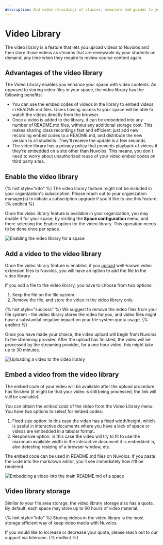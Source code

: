 ```yaml
---
description: Add video recordings of classes, seminars and guides to your space
---
```


# Video Library

The video library is a feature that lets you upload videos to Nuvolos and then store those videos as streams that are reviewable by your students on demand, any time when they require to review course content again.

## Advantages of the video library

The Video Library enables you enhance your space with video contents. As opposed to storing video files in your space, the video library has the following benefits:

* You can use the embed codes of videos in the library to embed videos in README.md files. Users having access to your space will be able to watch the videos directly from the browser.
* Once a video is added to the library, it can be embedded into any number of README.md files, without any additional storage cost. This makes sharing class recordings fast and efficient: just add new recording embed codes to a README.md, and distribute the new version to all students. They'll receive the update is a few seconds.
* The video library has a privacy policy that prevents playback of videos if they're embedded on a site other than Nuvolos. This means, you don't need to worry about unauthorized reuse of your video embed codes on third party sites.

## Enable the video library

{% hint style="info" %}
The video library feature might not be included in your organization's subscription. Please reach out to your organization manager(s) to initiate a subscription upgrade if you'd like to use this feature.&#x20;
{% endhint %}

Once the video library feature is available in your organization, you may enable it for your space, by visiting the **Space configuration** menu, and there selecting the Enable option for the video library. This operation needs to be done once per space.

![Enabling the video library for a space](../.gitbook/assets/enable\_video\_ed.gif)

## Add a video to the video library

Once the video library feature is enabled, if you [upload](work-with-files/) well-known video extension files to Nuvolos, you will have an option to add the file to the video library.

If you add a file to the video library, you have to choose from two options:

1. Keep the file on the file system.
2. Remove the file, and store the video in the video library only.

{% hint style="success" %}
We suggest to remove the video files from your file system - the video library stores the video for you, and video files might have a substantial negative impact on your file system quota usage.
{% endhint %}

Once you have made your choice, the video upload will begin from Nuvolos to the streaming provider. After the upload has finished, the video will be processed by the streaming provider, for a one hour video, this might take up to 30 minutes.

![Uploading a video to the video library](../.gitbook/assets/upload\_video\_ed.gif)

## Embed a video from the video library

The embed code of your video will be available after the upload procedure has finished (it might be that your video is still being processed, the link will still be available).

You can obtain the _embed code_ of the video from the Video Library menu. You have two options to select for embed codes:

1. Fixed size option: In this case the video has a fixed width/height, which is useful in interactive documents where you have a lack of space or videos are embedded in a tabular format.
2. Responsive option: In this case the video will try to fit to use the maximum available width in the interactive document it is embedded in, also detecting resizing of a browser window, etc.

The embed code can be used in README.md files on Nuvolos. If you paste the code into the markdown editor, you'll see immediately how it'll be rendered.

![Embedding a video into the main README.md of a space](../.gitbook/assets/embed\_video\_ed.gif)

## Video library storage

Similar to your file area storage, the video library storage also has a quota. By default, each space may store up to 60 hours of video material.&#x20;

{% hint style="info" %}
Storing videos in the video library is the most storage efficient way of keep video media with Nuvolos.

If you would like to increase or decrease your quota, please reach out to our support via Intercom.
{% endhint %}
